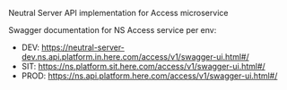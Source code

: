 Neutral Server API implementation for Access microservice

Swagger documentation for NS Access service per env:

- DEV: https://neutral-server-dev.ns.api.platform.in.here.com/access/v1/swagger-ui.html#/
- SIT: https://ns.platform.sit.here.com/access/v1/swagger-ui.html#/
- PROD: https://ns.api.platform.here.com/access/v1/swagger-ui.html#/

